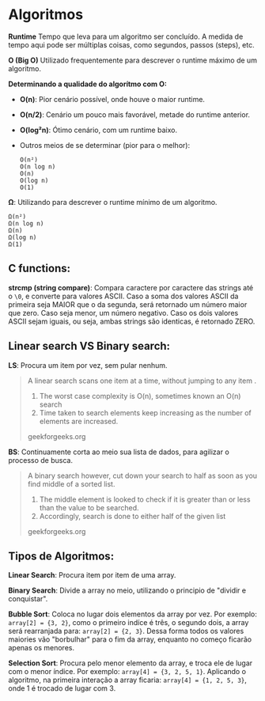 # Algoritmos

**Runtime** Tempo que leva para um algoritmo ser concluído. A medida de tempo aqui pode ser múltiplas coisas, como segundos, passos (steps), etc.

**O (Big O)** Utilizado frequentemente para descrever o runtime máximo de um algoritmo.

**Determinando a qualidade do algorítmo com O:**

* **O(n)**: Pior cenário possível, onde houve o maior runtime.

* **O(n/2)**: Cenário um pouco mais favorável, metade do runtime anterior.

* **O(log²n)**: Ótimo cenário, com um runtime baixo.

* Outros meios de se determinar (pior para o melhor):

  ```
  O(n²)
  O(n log n)
  O(n)
  O(log n)
  O(1)
  ```

**Ω**: Utilizando para descrever o runtime mínimo de um algoritmo.

```
Ω(n²)
Ω(n log n)
Ω(n)
Ω(log n)
Ω(1)
```



## C functions:

**strcmp (string compare)**: Compara caractere por caractere das strings até o `\0`, e converte para valores ASCII. Caso a soma dos valores ASCII da primeira seja MAIOR que o da segunda, será retornado um número maior que zero. Caso seja menor, um número negativo. Caso os dois valores ASCII sejam iguais, ou seja, ambas strings são identicas, é retornado ZERO.



## Linear search VS Binary search:

**LS**: Procura um item por vez, sem pular nenhum.

> A linear search scans one item at a time, without jumping to any item .
>
> 1. The worst case complexity is  O(n), sometimes known an O(n) search
> 2. Time taken to search elements keep increasing as the number of elements are increased.
>
> geekforgeeks.org

**BS**: Continuamente corta ao meio sua lista de dados, para agilizar o processo de busca.

> A binary search however, cut down your search to half as soon as you find middle of a sorted list.
>
> 1. The middle element is looked to check if it is greater than or less than the value to be searched.
> 2. Accordingly, search is done to either half of the given list
>
> geekforgeeks.org



## Tipos de Algoritmos:

**Linear Search**: Procura item por item de uma array.

**Binary Search**: Divide a array no meio, utilizando o principio de "dividir e conquistar".

**Bubble Sort**: Coloca no lugar dois elementos da array por vez. Por exemplo: `array[2] = {3, 2}`, como o primeiro indíce é três, o segundo dois, a array será rearranjada para: `array[2] = {2, 3}`. Dessa forma todos os valores maiories vão "borbulhar" para o fim da array, enquanto no começo ficarão apenas os menores.

**Selection Sort**: Procura pelo menor elemento da array, e troca ele de lugar com o menor índice. Por exemplo: `array[4] = {3, 2, 5, 1}`. Aplicando o algoritmo, na primeira interação a array ficaria: `array[4] = {1, 2, 5, 3}`, onde 1 é trocado de lugar com 3.



